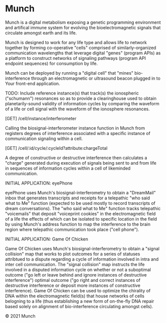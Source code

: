 <!-- Comment -->

# Munch

Munch is a digital metabolism exposing a genetic programming environment and artifical immune system for evolving the bioelectromagnetic signals that circulate amongst earth and its life.

Munch is designed to work for any life type and allows life to network together by forming co-operative "cells" comprised of similarly-organized communication wavelengths that leverage digital "genes" (program APIs) as a platform to construct networks of signaling pathways (program API endpoint sequences) for consumption by life. 

Munch can be deployed by running a "digital cell" that "mines" bio-interference through an electromagnetic or ultrasound beacon plugged in to Your front-end application.

TODO: Include reference instance(s) that track(s) the ionospheric ("schumann") resonances so as to provide a clearinghouse used to obtain planetarily-sound validity of information cycles by comparing the waveform of a life or cell signal with the waveform of the ionosphere resonances.

[GET] /cell/instance/interferometer

Calling the biosignal-interferometer instance function in Munch from registers degrees of interference associated with a specific instance of communication signaling within a cell.

[GET] /cell/:id/cycle/:cycleId?attribute:chargeTotal

A degree of constructive or destructive interference then calculates a "charge" generated during execution of signals being sent to and from life in sequences of information cycles within a cell of likeminded communication.

INITIAL APPLICATION: eyePhone

eyePhone uses Munch's biosignal-interferometry to obtain a "DreamMail" inbox that generates transcripts and receipts for a telepathic "who said what to Me" function (expected to be used mostly to record transcripts of dream conversations). The "who said what to Me" function tracks telepathic "voicemails" that deposit "voiceprint cookies" in the electromagnetic field of a life the effects of which can be isolated to specific location in the field by using Munch's address function to map the interference to the brain region where telepathic communication took place ("cell phone").

INITIAL APPLICATION: Game Of Chicken

Game Of Chicken uses Munch's biosignal-interferometry to obtain a "signal collision" map that works to plot outcomes for a series of statuses attribtued to a dispute regarding a cycle of information involved in intra and inter cell communication. The "signal collision" map instructs the life involved in a disputed information cycle on whether or not a suboptimal outcome ("go left or leave behind and ignore instances of destructive interference") optimal outcome ("go right and correct instances of destructive interference or deposit more instances of constructive interference). Game Of Chicken can be used to optimize the chirality of DNA within the electromagnetic field(s) that house networks of cells belogning to a life (thus establishing a new form of on-the-fly DNA repair based solely on alignment of bio-interference circulating amongst cells). 

© 2021 Munch 
